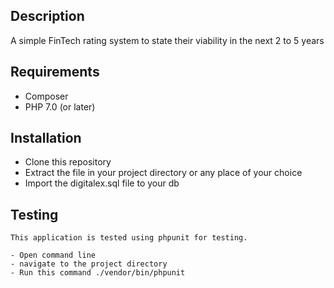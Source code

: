 
## Description

A simple FinTech rating system to state their viability in the next 2 to 5 years 

## Requirements

   - Composer
   - PHP 7.0 (or later)

## Installation

   - Clone this repository
   - Extract the file in your project directory or any place of your choice
   - Import the digitalex.sql file to your db


## Testing
	
	This application is tested using phpunit for testing.

	- Open command line
	- navigate to the project directory
	- Run this command ./vendor/bin/phpunit